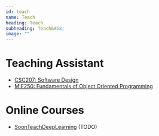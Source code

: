 ```yaml
---
id: teach
name: Teach
heading: Teach
subheading: Teach&#58;
image: ""
---
```


# Teaching Assistant 

* [CSC207: Software Design](http://www.teach.cs.toronto.edu/~csc207h/fall/labs.shtml)
* [MIE250: Fundamentals of Object Oriented Programming](https://github.com/MIE250-2017)

# Online Courses

* [SoonTeachDeepLearning](https://scheeloong.github.io/SoonTeachDeepLearning)  (TODO)
